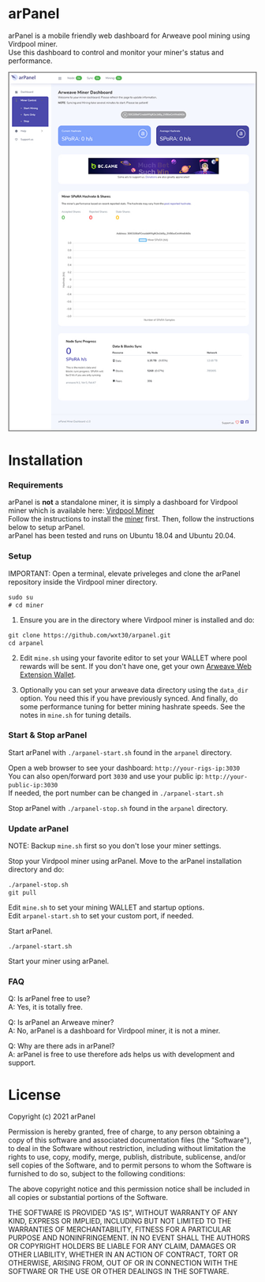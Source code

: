 # arPanel
arPanel is a mobile friendly web dashboard for Arweave pool mining using Virdpool miner.  
Use this dashboard to control and monitor your miner's status and performance.  

![arPanel Miner Dashboard](https://github.com/wxt30/arpanel/blob/master/public/images/arpanel-demo.jpg)

# Installation

### Requirements
arPanel is **not** a standalone miner, it is simply a dashboard for Virdpool miner which is available here: [Virdpool Miner](https://github.com/virdpool/miner)  
Follow the instructions to install the [miner](https://github.com/virdpool/miner) first. Then, follow the instructions below to setup arPanel.  
arPanel has been tested and runs on Ubuntu 18.04 and Ubuntu 20.04.

### Setup
IMPORTANT: Open a terminal, elevate priveleges and clone the arPanel repository inside the Virdpool miner directory.
```
sudo su
# cd miner
```
1) Ensure you are in the directory where Virdpool miner is installed and do:  
```
git clone https://github.com/wxt30/arpanel.git
cd arpanel
```
2) Edit `mine.sh` using your favorite editor to set your WALLET where pool rewards will be sent. If you don't have one, get your own [Arweave Web Extension Wallet](https://docs.arweave.org/info/wallets/arweave-web-extension-wallet).

3) Optionally you can set your arweave data directory using the `data_dir` option. You need this if you have previously synced. And finally, do some performance tuning for better mining hashrate speeds. See the notes in `mine.sh` for tuning details.

### Start & Stop arPanel
Start arPanel with `./arpanel-start.sh` found in the `arpanel` directory.  

Open a web browser to see your dashboard: `http://your-rigs-ip:3030`  
You can also open/forward port `3030` and use your public ip: `http://your-public-ip:3030`  
If needed, the port number can be changed in `./arpanel-start.sh`  

Stop arPanel with `./arpanel-stop.sh` found in the `arpanel` directory.

### Update arPanel
NOTE: Backup `mine.sh` first so you don't lose your miner settings.  

Stop your Virdpool miner using arPanel.
Move to the arPanel installation directory and do:
```
./arpanel-stop.sh
git pull
```
Edit `mine.sh` to set your mining WALLET and startup options.  
Edit `arpanel-start.sh` to set your custom port, if needed.  

Start arPanel.
```
./arpanel-start.sh
```
Start your miner using arPanel.

### FAQ
Q: Is arPanel free to use?  
A: Yes, it is totally free.  

Q: Is arPanel an Arweave miner?  
A: No, arPanel is a dashboard for Virdpool miner, it is not a miner.  

Q: Why are there ads in arPanel?  
A: arPanel is free to use therefore ads helps us with development and support.

# License
Copyright (c) 2021 arPanel

Permission is hereby granted, free of charge, to any person obtaining a copy of this software and associated documentation files (the "Software"), to deal in the Software without restriction, including without limitation the rights to use, copy, modify, merge, publish, distribute, sublicense, and/or sell copies of the Software, and to permit persons to whom the Software is furnished to do so, subject to the following conditions:

The above copyright notice and this permission notice shall be included in all copies or substantial portions of the Software.

THE SOFTWARE IS PROVIDED "AS IS", WITHOUT WARRANTY OF ANY KIND, EXPRESS OR IMPLIED, INCLUDING BUT NOT LIMITED TO THE WARRANTIES OF MERCHANTABILITY, FITNESS FOR A PARTICULAR PURPOSE AND NONINFRINGEMENT. IN NO EVENT SHALL THE AUTHORS OR COPYRIGHT HOLDERS BE LIABLE FOR ANY CLAIM, DAMAGES OR OTHER LIABILITY, WHETHER IN AN ACTION OF CONTRACT, TORT OR OTHERWISE, ARISING FROM, OUT OF OR IN CONNECTION WITH THE SOFTWARE OR THE USE OR OTHER DEALINGS IN THE SOFTWARE.
